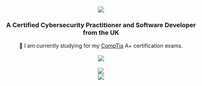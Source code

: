 <h1 align="center">
  <img src="https://readme-typing-svg.herokuapp.com/?font=Righteous&size=35&center=true&vCenter=true&width=500&height=70&duration=4000&lines=Hello,+I'm+John+Dunbar!;"/>
</h1>

<h3 align="center">A Certified Cybersecurity Practitioner and Software Developer from the UK</h3>

<div align="center">
  🌱 I am currently studying for my <a href="https://www.comptia.org/">CompTia</a> A+ certification exams.
  
</div>
<br>
<div align="center">
  <a href="https://www.linkedin.com/in/john-dunbar-379638243/"><img src="https://img.shields.io/badge/LinkedIn-0077B5?style=for-the-badge&logo=linkedin&logoColor=white" target="_blank"/></a>
</div>
<br>
<div align="center">
  <a href="https://skillicons.dev">
    <img src="https://skillicons.dev/icons?i=github,cs,cpp,python,mysql"/>
    <br>
    <img src="https://skillicons.dev/icons?i=vs,vscode,virtualbox,clion,ps"/>
  </a>
</div>

<!---
JohnDunbar21/JohnDunbar21 is a ✨ special ✨ repository because its `README.md` (this file) appears on your GitHub profile.
You can click the Preview link to take a look at your changes.
--->
